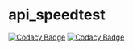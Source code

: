 # api_speedtest
[![Codacy Badge](https://api.codacy.com/project/badge/Grade/ac6d7ac80aea42e59bccdc6c08bd08b5)](https://app.codacy.com/gh/tecnom1k3/api_speedtest?utm_source=github.com&utm_medium=referral&utm_content=tecnom1k3/api_speedtest&utm_campaign=Badge_Grade)
[![Codacy Badge](https://api.codacy.com/project/badge/Grade/9c04334eea884e8c923246018dd27be4)](https://app.codacy.com/app/tecnom1k3/api_speedtest?utm_source=github.com&utm_medium=referral&utm_content=tecnom1k3/api_speedtest&utm_campaign=Badge_Grade_Dashboard)
